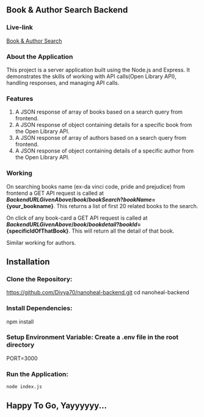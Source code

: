 ## Book & Author Search Backend 

### Live-link

[Book & Author Search](https://book-search-backend.vercel.app)

### About the Application

This project is a server application built using the Node.js and Express. It demonstrates the skills of working with API calls(Open Library API), handling responses, and managing API calls.

### Features

1. A JSON response of array of books based on a search query from frontend.
2. A JSON response of object containing details for a specific book from the Open Library API.
3. A JSON response of array of authors based on a search query from frontend.
4. A JSON response of object containing details of a specific author from the Open Library API.

### Working

  On searching books name (ex-da vinci code, pride and prejudice) from frontend a GET API request
  is called at **${BackendURLGivenAbove}/book/bookSearch?bookName=${your_bookname}**. This returns a list of first 20 related books to the search.

  On click of any book-card a GET API request is called at **${BackendURLGivenAbove}/book/bookdetail?bookId=${specificIdOfThatBook}**. This will return all the detail of that book.

  Similar working for authors.

## Installation

### Clone the Repository:
 https://github.com/Divya70/nanoheal-backend.git
    cd nanoheal-backend

### Install Dependencies:
npm install

### Setup Environment Variable: Create a .env file in the root directory

 PORT=3000

### Run the Application:
    node index.js


## Happy To Go, Yayyyyyy...
